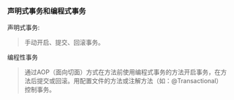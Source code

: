 ### 声明式事务和编程式事务

声明式事务:

> 手动开启、提交、回滚事务。

编程性事务

> 
>
> 通过AOP（面向切面）方式在方法前使用编程式事务的方法开启事务，在方法后提交或回滚。用配置文件的方法或注解方法（如：@Transactional）控制事务。